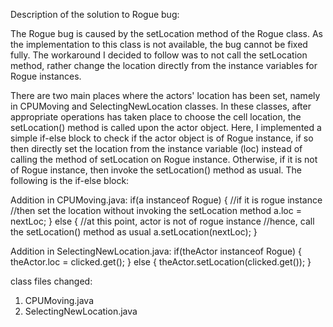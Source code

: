 Description of the solution to Rogue bug:

The Rogue bug is caused by the setLocation method of the Rogue
class. As the implementation to this class is not available,
the bug cannot be fixed fully. The workaround I decided to 
follow was to not call the setLocation method, rather
change the location directly from the instance variables for 
Rogue instances.

There are two main places where the actors' location has been
set, namely in CPUMoving and SelectingNewLocation classes. In these
classes, after appropriate operations has taken place to choose the 
cell location, the setLocation() method is called upon the actor 
object. Here, I implemented a simple if-else block to check if the 
actor object is of Rogue instance, if so then directly set the 
location from the instance variable (loc) instead of calling the 
method of setLocation on Rogue instance. Otherwise, if it is not of 
Rogue instance, then invoke the setLocation() method as usual. The 
following is the if-else block: 

Addition in CPUMoving.java:
    if(a instanceof Rogue) { //if it is rogue instance
    //then set the location without invoking the setLocation method
      a.loc = nextLoc;
    } else {
    //at this point, actor is not of rogue instance
    //hence, call the setLocation() method as usual
      a.setLocation(nextLoc);
    }

Addition in SelectingNewLocation.java:
    if(theActor instanceof Rogue) {
      theActor.loc = clicked.get();
    } else {
      theActor.setLocation(clicked.get());
    }  

class files changed:
1. CPUMoving.java
2. SelectingNewLocation.java